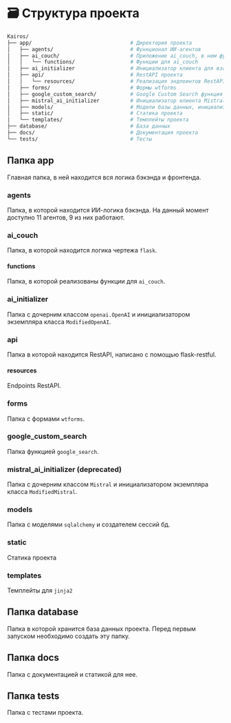 # :card_file_box: Структура проекта

```bash
Kairos/
├── app/                                # Директория проекта
│   ├── agents/                         # Функционал ИИ-агентов
│   ├── ai_couch/                       # Приложение ai_couch, в нем функции и эндпоинты
│   │   └── functions/                  # Функции для ai_couch
│   ├── ai_initializer                  # Инициализатор клиента для взаимодействия с моделями 
│   ├── api/                            # RestAPI проекта
│   │   └── resources/                  # Реализация эндпоинтов RestAPI
│   ├── forms/                          # Формы wtforms
│   ├── google_custom_search/           # Google Custom Search функция
│   ├── mistral_ai_initializer          # Инициализатор клиента MistralAI для взаимодействия с моделями (deprecated)
│   ├── models/                         # Модели базы данных, инициализатор сессии бд, регистрация всех моделей
│   ├── static/                         # Статика проекта
│   └── templates/                      # Темплейты проекта
├── database/                           # База данных
├── docs/                               # Документация проекта
└── tests/                              # Тесты 
```

## Папка app

Главная папка, в ней находится вся логика бэкэнда и фронтенда.

### agents

Папка, в которой находится ИИ-логика бэкэнда. На данный момент доступно 11 агентов, 9 из них работают.

### ai_couch

Папка, в которой находится логика чертежа `flask`.

#### functions

Папка, в которой реализованы функции для `ai_couch`.

### ai_initializer

Папка с дочерним классом `openai.OpenAI` и  инициализатором экземпляра класса `ModifiedOpenAI`.

### api

Папка в которой находится RestAPI, написано с помощью flask-restful.

#### resources

Endpoints RestAPI.

### forms

Папка с формами `wtforms`.

### google_custom_search

Папка функцией `google_search`.

### mistral_ai_initializer (deprecated)

Папка с дочерним классом `Mistral` и  инициализатором экземпляра класса `ModifiedMistral`.

### models

Папка с моделями `sqlalchemy` и создателем сессий бд.

### static

Статика проекта

### templates

Темплейты для `jinja2`

## Папка database

Папка в которой хранится база данных проекта. Перед первым запуском необходимо создать эту папку.

## Папка docs

Папка с документацией и статикой для нее.

## Папка tests

Папка с тестами проекта.
